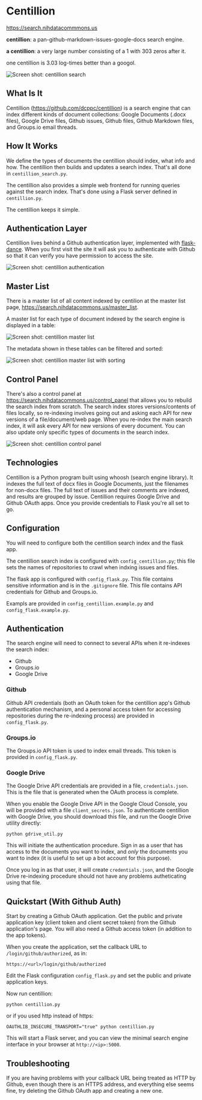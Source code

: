 # Centillion

<https://search.nihdatacommmons.us>

**centillion**: a pan-github-markdown-issues-google-docs search engine.

**a centillion**: a very large number consisting of a 1 with 303 zeros after it.

one centillion is 3.03 log-times better than a googol.

![Screen shot: centillion search](docs/images/search.png)


## What Is It

Centillion (https://github.com/dcppc/centillion) is a search engine that can index 
different kinds of document collections: Google Documents (.docx files), Google Drive files,
Github issues, Github files, Github Markdown files, and Groups.io email threads.




## How It Works

We define the types of documents the centillion should index,
what info and how. The centillion then builds and
updates a search index. That's all done in `centillion_search.py`.

The centillion also provides a simple web frontend for running
queries against the search index. That's done using a Flask server
defined in `centillion.py`.

The centillion keeps it simple.

## Authentication Layer

Centillion lives behind a Github authentication layer, implemented with 
[flask-dance](https://github.com/singingwolfboy/flask-dance). When you first
visit the site it will ask you to authenticate with Github so that it can 
verify you have permission to access the site.

![Screen shot: centillion authentication](docs/images/auth.png)

## Master List

There is a master list of all content indexed by centilion at the master list page,
<https://search.nihdatacommons.us/master_list>.

A master list for each type of document indexed by the search engine is displayed
in a table:

![Screen shot: centillion master list](docs/images/master_list.png)

The metadata shown in these tables can be filtered and sorted:

![Screen shot: centillion master list with sorting](docs/images/master_list2.png)

## Control Panel

There's also a control panel at <https://search.nihdatacommons.us/control_panel> 
that allows you to rebuild the search index from scratch.  The search index
stores versions/contents of files locally, so re-indexing involves going out and
asking each API for new versions of a file/document/web page. When you re-index
the main search index, it will ask every API for new versions of every document.
You can also update only specific types of documents in the search index.

![Screen shot: centillion control panel](docs/images/control_panel.png)



## Technologies

Centillion is a Python program built using whoosh (search engine library). It
indexes the full text of docx files in Google Documents, just the filenames for
non-docx files. The full text of issues and their comments are indexed, and
results are grouped by issue. Centillion requires Google Drive and Github OAuth
apps. Once you provide credentials to Flask you're all set to go. 


## Configuration

You will need to configure both the centillion search index and the flask app.

The centillion search index is configured with `config_centillion.py`; this file
sets the names of repositories to crawl when indxing issues and files.

The flask app is configured with `config_flask.py`. This file contains sensitive
information and is in the `.gitignore` file. This file contains API credentials 
for Github and Groups.io.

Exampls are provided in `config_centillion.example.py` and `config_flask.example.py`.


## Authentication

The search engine will need to connect to several APIs when it re-indexes the
search index:

* Github
* Groups.io
* Google Drive

### Github

Github API credentials (both an OAuth token for the centillion app's Github
authentication mechanism, and a personal access token for accessing repositories
during the re-indexing process) are provided in `config_flask.py`.

### Groups.io

The Groups.io API token is used to index email threads. This token is provided in
`config_flask.py`.

### Google Drive

The Google Drive API credentials are provided in a file, `credentials.json`. This is
the file that is generated when the OAuth process is complete.

When you enable the Google Drive API in the Google Cloud Console, you will be provided
with a file `client_secrets.json`. To authenticate centillion with Google Drive, you should
download this file, and run the Google Drive utility directly:

```
python gdrive_util.py
```

This will initiate the authentication procedure. Sign in as a user that has access to
the documents you want to index, and _only_ the documents you want to index (it is useful
to set up a bot account for this purpose).

Once you log in as that user, it will create `credentials.json`, and the Google Drive
re-indexing procedure should not have any problems autheticating using that file.

## Quickstart (With Github Auth)

Start by creating a Github OAuth application.
Get the public and private application key 
(client token and client secret token)
from the Github application's page.
You will also need a Github access token
(in addition to the app tokens).

When you create the application, set the callback
URL to `/login/github/authorized`, as in:

```
https://<url>/login/github/authorized
```

Edit the Flask configuration `config_flask.py`
and set the public and private application keys.

Now run centillion:

```
python centillion.py
```

or if you used http instead of https:

```
OAUTHLIB_INSECURE_TRANSPORT="true" python centillion.py
```

This will start a Flask server, and you can view the minimal search engine
interface in your browser at `http://<ip>:5000`.


## Troubleshooting

If you are having problems with your callback URL being treated
as HTTP by Github, even though there is an HTTPS address, and
everything else seems fine, try deleting the Github OAuth app
and creating a new one.

